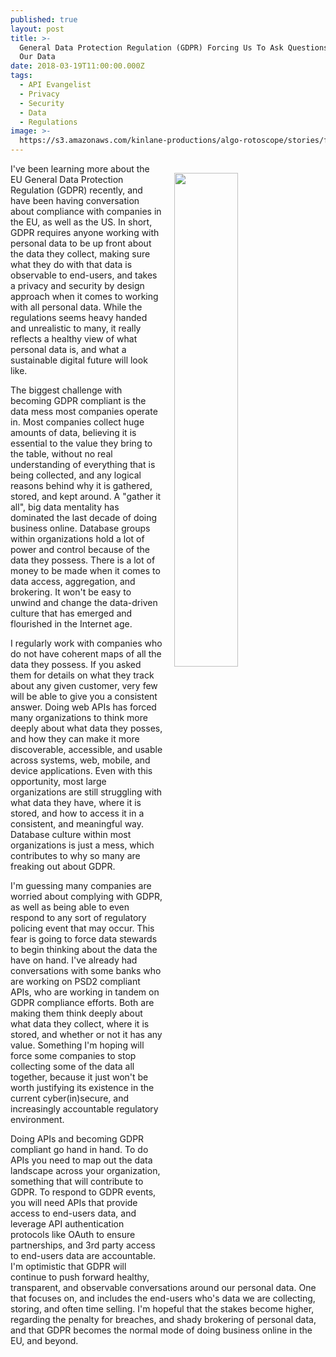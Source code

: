 ```yaml
---
published: true
layout: post
title: >-
  General Data Protection Regulation (GDPR) Forcing Us To Ask Questions About
  Our Data
date: 2018-03-19T11:00:00.000Z
tags:
  - API Evangelist
  - Privacy
  - Security
  - Data
  - Regulations
image: >-
  https://s3.amazonaws.com/kinlane-productions/algo-rotoscope/stories/face-2_blue_circuit.jpg
---
```

<p><img src="{{ page.image }}" width="45%" align="right" style="padding: 15px;" /></p>I've been learning more about the EU General Data Protection Regulation (GDPR) recently, and have been having conversation about compliance with companies in the EU, as well as the US. In short, GDPR requires anyone working with personal data to be up front about the data they collect, making sure what they do with that data is observable to end-users, and takes a privacy and security by design approach when it comes to working with all personal data. While the regulations seems heavy handed and unrealistic to many, it really reflects a healthy view of what personal data is, and what a sustainable digital future will look like. 

The biggest challenge with becoming GDPR compliant is the data mess most companies operate in. Most companies collect huge amounts of data, believing it is essential to the value they bring to the table, without no real understanding of everything that is being collected, and any logical reasons behind why it is gathered, stored, and kept around. A "gather it all", big data mentality has dominated the last decade of doing business online. Database groups within organizations hold a lot of power and control because of the data they possess. There is a lot of money to be made when it comes to data access, aggregation, and brokering. It won't be easy to unwind and change the data-driven culture that has emerged and flourished in the Internet age.

I regularly work with companies who do not have coherent maps of all the data they possess. If you asked them for details on what they track about any given customer, very few will be able to give you a consistent answer. Doing web APIs has forced many organizations to think more deeply about what data they posses, and how they can make it more discoverable, accessible, and usable across systems, web, mobile, and device applications. Even with this opportunity, most large organizations are still struggling with what data they have, where it is stored, and how to access it in a consistent, and meaningful way. Database culture within most organizations is just a mess, which contributes to why so many are freaking out about GDPR.

I'm guessing many companies are worried about complying with GDPR, as well as being able to even respond to any sort of regulatory policing event that may occur. This fear is going to force data stewards to begin thinking about the data the have on hand. I've already had conversations with some banks who are working on PSD2 compliant APIs, who are working in tandem on GDPR compliance efforts. Both are making them think deeply about what data they collect, where it is stored, and whether or not it has any value. Something I'm hoping will force some companies to stop collecting some of the data all together, because it just won't be worth justifying its existence in the current cyber(in)secure, and increasingly accountable regulatory environment.

Doing APIs and becoming GDPR compliant go hand in hand. To do APIs you need to map out the data landscape across your organization, something that will contribute to GDPR. To respond to GDPR events, you will need APIs that provide access to end-users data, and leverage API authentication protocols like OAuth to ensure partnerships, and 3rd party access to end-users data are accountable. I'm optimistic that GDPR will continue to push forward healthy, transparent, and observable conversations around our personal data. One that focuses on, and includes the end-users who's data we are collecting, storing, and often time selling. I'm hopeful that the stakes become higher, regarding the penalty for breaches, and shady brokering of personal data, and that GDPR becomes the normal mode of doing business online in the EU, and beyond.